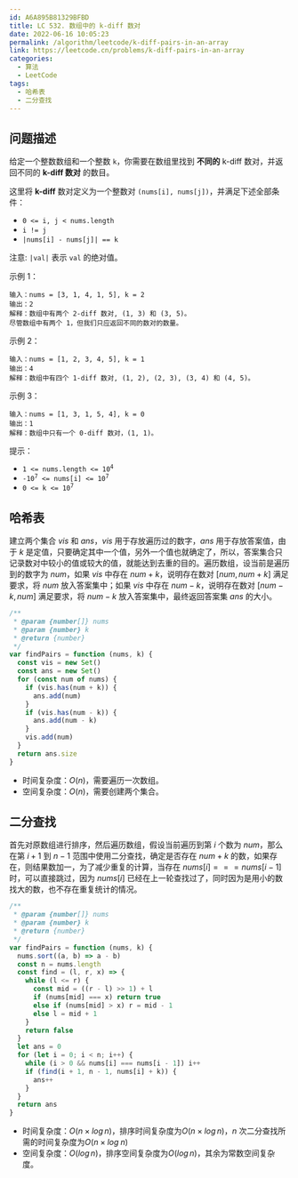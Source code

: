 ```yaml
---
id: A6A895B81329BFBD
title: LC 532. 数组中的 k-diff 数对
date: 2022-06-16 10:05:23
permalink: /algorithm/leetcode/k-diff-pairs-in-an-array
link: https://leetcode.cn/problems/k-diff-pairs-in-an-array
categories:
  - 算法
  - LeetCode
tags:
  - 哈希表
  - 二分查找
---
```


<Level :type='2'/>

## 问题描述

给定一个整数数组和一个整数 `k`，你需要在数组里找到 **不同的** k-diff 数对，并返回不同的 **k-diff 数对** 的数目。

这里将 **k-diff** 数对定义为一个整数对 `(nums[i], nums[j])`，并满足下述全部条件：

- `0 <= i, j < nums.length`
- `i != j`
- `|nums[i] - nums[j]| == k`

注意: `|val|` 表示 `val` 的绝对值。

示例 1：

```text
输入：nums = [3, 1, 4, 1, 5], k = 2
输出：2
解释：数组中有两个 2-diff 数对, (1, 3) 和 (3, 5)。
尽管数组中有两个 1，但我们只应返回不同的数对的数量。
```

示例 2：

```text
输入：nums = [1, 2, 3, 4, 5], k = 1
输出：4
解释：数组中有四个 1-diff 数对, (1, 2), (2, 3), (3, 4) 和 (4, 5)。
```

示例 3：

```text
输入：nums = [1, 3, 1, 5, 4], k = 0
输出：1
解释：数组中只有一个 0-diff 数对，(1, 1)。
```

提示：

- <code>1 <= nums.length <= 10<sup>4</sup></code>
- <code>-10<sup>7</sup> <= nums[i] <= 10<sup>7</sup></code>
- <code>0 <= k <= 10<sup>7</sup></code>

## 哈希表

建立两个集合 $vis$ 和 $ans$，$vis$ 用于存放遍历过的数字，$ans$ 用于存放答案值，由于 $k$ 是定值，只要确定其中一个值，另外一个值也就确定了，所以，答案集合只记录数对中较小的值或较大的值，就能达到去重的目的。遍历数组，设当前是遍历到的数字为 $num$，如果 $vis$ 中存在 $num + k$，说明存在数对 $[num, num + k]$ 满足要求，将 $num$ 放入答案集中；如果 $vis$ 中存在 $num - k$，说明存在数对 $[num - k, num]$ 满足要求，将 $num - k$ 放入答案集中，最终返回答案集 $ans$ 的大小。

```javascript
/**
 * @param {number[]} nums
 * @param {number} k
 * @return {number}
 */
var findPairs = function (nums, k) {
  const vis = new Set()
  const ans = new Set()
  for (const num of nums) {
    if (vis.has(num + k)) {
      ans.add(num)
    }
    if (vis.has(num - k)) {
      ans.add(num - k)
    }
    vis.add(num)
  }
  return ans.size
}
```

- 时间复杂度：$O(n)$，需要遍历一次数组。
- 空间复杂度：$O(n)$，需要创建两个集合。

## 二分查找

首先对原数组进行排序，然后遍历数组，假设当前遍历到第 $i$ 个数为 $num$，那么在第 $i + 1$ 到 $n - 1$ 范围中使用二分查找，确定是否存在 $num + k$ 的数，如果存在，则结果数加一，为了减少重复的计算，当存在 $nums[i] === nums[i-1]$ 时，可以直接跳过，因为 $nums[i]$ 已经在上一轮查找过了，同时因为是用小的数找大的数，也不存在重复统计的情况。

```javascript
/**
 * @param {number[]} nums
 * @param {number} k
 * @return {number}
 */
var findPairs = function (nums, k) {
  nums.sort((a, b) => a - b)
  const n = nums.length
  const find = (l, r, x) => {
    while (l <= r) {
      const mid = ((r - l) >> 1) + l
      if (nums[mid] === x) return true
      else if (nums[mid] > x) r = mid - 1
      else l = mid + 1
    }
    return false
  }
  let ans = 0
  for (let i = 0; i < n; i++) {
    while (i > 0 && nums[i] === nums[i - 1]) i++
    if (find(i + 1, n - 1, nums[i] + k)) {
      ans++
    }
  }
  return ans
}
```

- 时间复杂度：$O(n\times log\,n)$，排序时间复杂度为$O(n\times log\,n)$，$n$ 次二分查找所需的时间复杂度为$O(n\times log\;n)$
- 空间复杂度：$O(log\,n)$，排序空间复杂度为$O(log\,n)$，其余为常数空间复杂度。

